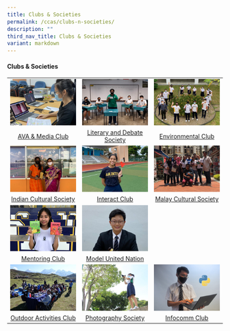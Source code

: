 ```yaml
---
title: Clubs & Societies
permalink: /ccas/clubs-n-societies/
description: ""
third_nav_title: Clubs & Societies
variant: markdown
---
```

<h4><strong>Clubs &amp; Societies</strong></h4>
<table style="border-collapse: collapse; width: 100%;" border="0">
<tbody>
<tr>
<td style="width: 33.3333%;"><a href="/ccas/clubs-n-societies/ava-n-media-club"><img src="/images/cca23.jpg"></a></td>
<td style="width: 33.3333%;"><a href="/ccas/clubs-n-societies/literary-and-debate-society"><img src="/images/cca24.jpg"></a></td>
<td style="width: 33.3333%;"><a href="/ccas/clubs-n-societies/environmental-club"><img src="/images/cca25.jpg"></a></td>
</tr>
<tr>
<td style="width: 33.3333%; text-align: center;"><a href="/ccas/clubs-n-societies/ava-n-media-club">AVA &amp; Media Club</a></td>
<td style="width: 33.3333%; text-align: center;"><a href="/ccas/clubs-n-societies/literary-and-debate-society">Literary and Debate Society</a></td>
<td style="width: 33.3333%; text-align: center;"><a href="/ccas/clubs-n-societies/environmental-club">Environmental Club</a></td>
</tr>
<tr>
<td style="width: 33.3333%;"><a href="/ccas/clubs-n-societies/indian-cultural-society"><img src="/images/cca26.jpg"></a></td>
<td style="width: 33.3333%;"><a href="/ccas/clubs-n-societies/interact-club"><img src="/images/cca27.jpg"></a></td>
<td style="width: 33.3333%;"><a href="/ccas/clubs-n-societies/malay-cultural-society"><img src="/images/cca28.jpg"></a></td>
</tr>
<tr>
<td style="width: 33.3333%; text-align: center;"><a href="/ccas/clubs-n-societies/indian-cultural-society">Indian Cultural Society</a></td>
<td style="width: 33.3333%; text-align: center;"><a href="/ccas/clubs-n-societies/interact-club">Interact Club</a></td>
<td style="width: 33.3333%; text-align: center;"><a href="/ccas/clubs-n-societies/malay-cultural-society">Malay Cultural Society</a></td>
</tr>
<tr>
<td style="width: 33.3333%;"><a href="/ccas/clubs-n-societies/mentoring-club"><img src="/images/cca29.jpg"></a></td>
<td style="width: 33.3333%;"><a href="/ccas/clubs-n-societies/model-united-nation"><img src="/images/cca30.jpg"></a></td>

</tr>
<tr>
<td style="width: 33.3333%; text-align: center;"><a href="/ccas/clubs-n-societies/mentoring-club">Mentoring Club</a></td>
<td style="width: 33.3333%; text-align: center;"><a href="/ccas/clubs-n-societies/model-united-nation">Model United Nation</a></td>
</tr>
<tr>
<td style="width: 33.3333%;"><a href="/ccas/clubs-n-societies/outdoor-activities-club"><img src="/images/cca32.jpg"></a></td>
<td style="width: 33.3333%;"><a href="/ccas/clubs-n-societies/photography-society"><img src="/images/cca33.jpg"></a></td>
<td style="width: 33.3333%;"><a href="/ccas/clubs-n-societies/infocomm-club"><img src="/images/cca34.jpg"></a></td>
</tr>
<tr>
<td style="width: 33.3333%; text-align: center;"><a href="/ccas/clubs-n-societies/outdoor-activities-club">Outdoor Activities Club</a></td>
<td style="width: 33.3333%; text-align: center;"><a href="/ccas/clubs-n-societies/photography-society">Photography Society</a></td>
<td style="width: 33.3333%; text-align: center;"><a href="/ccas/clubs-n-societies/infocomm-club">Infocomm Club</a></td>
</tr>
</tbody>
</table>
